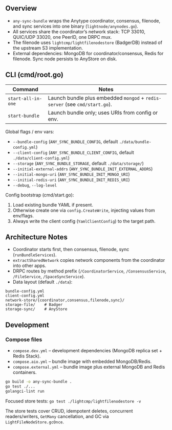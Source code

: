 ## Overview

- `any-sync-bundle` wraps the Anytype coordinator, consensus, filenode, and sync services into one binary (`lightnode/anynodes.go`).
- All services share the coordinator’s network stack: TCP 33010, QUIC/UDP 33020, one PeerID, one DRPC mux.
- The filenode uses `lightcmp/lightfilenodestore` (BadgerDB) instead of the upstream S3 implementation.
- External dependencies: MongoDB for coordinator/consensus, Redis for filenode. Sync node persists to AnyStore on disk.

## CLI (cmd/root.go)

| Command | Notes |
| ------- | ----- |
| `start-all-in-one` | Launch bundle plus embedded `mongod` + `redis-server` (see `cmd/start.go`). |
| `start-bundle` | Launch bundle only; uses URIs from config or env. |

Global flags / env vars:

- `--bundle-config` (`ANY_SYNC_BUNDLE_CONFIG`, default `./data/bundle-config.yml`)
- `--client-config` (`ANY_SYNC_BUNDLE_CLIENT_CONFIG`, default `./data/client-config.yml`)
- `--storage` (`ANY_SYNC_BUNDLE_STORAGE`, default `./data/storage/`)
- `--initial-external-addrs` (`ANY_SYNC_BUNDLE_INIT_EXTERNAL_ADDRS`)
- `--initial-mongo-uri` (`ANY_SYNC_BUNDLE_INIT_MONGO_URI`)
- `--initial-redis-uri` (`ANY_SYNC_BUNDLE_INIT_REDIS_URI`)
- `--debug`, `--log-level`

Config bootstrap (cmd/start.go):

1. Load existing bundle YAML if present.
2. Otherwise create one via `config.CreateWrite`, injecting values from env/flags.
3. Always write the client config (`YamlClientConfig`) to the target path.

## Architecture Notes

- Coordinator starts first, then consensus, filenode, sync (`runBundleServices`).
- `extractSharedNetwork` copies network components from the coordinator into other apps.
- DRPC routes by method prefix (`/CoordinatorService`, `/ConsensusService`, `/FileService`, `/SpaceSyncService`).
- Data layout (default `./data`):

```
bundle-config.yml
client-config.yml
network-store/{coordinator,consensus,filenode,sync}/
storage-file/    # Badger
storage-sync/    # AnyStore
```

## Development

### Compose files

- `compose.dev.yml` – development dependencies (MongoDB replica set + Redis Stack).
- `compose.aio.yml` – bundle image with embedded MongoDB/Redis.
- `compose.external.yml` – bundle image plus external MongoDB and Redis containers.

```bash
go build -o any-sync-bundle .
go test ./...
golangci-lint run
```

Focused store tests: `go test ./lightcmp/lightfilenodestore -v`

The store tests cover CRUD, idempotent deletes, concurrent readers/writers, `GetMany` cancellation, and GC via `LightFileNodeStore.gcOnce`.
